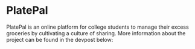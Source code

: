 # PlatePal
PlatePal is an online platform for college students to manage their excess groceries by cultivating a culture of sharing. More information about the project can be found in the devpost below:
